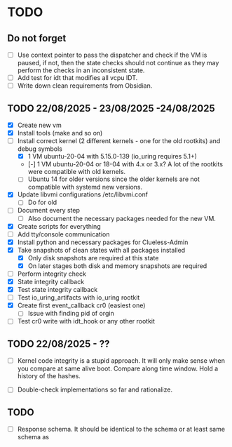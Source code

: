 # TODO

## Do not forget
- [ ] Use context pointer to pass the dispatcher and check if the VM is paused, if not, then the state checks should not continue as they may perform the checks in an inconsistent state.
- [ ] Add test for idt that modifies all vcpu IDT.
- [ ] Write down clean requirements from Obsidian.

## TODO 22/08/2025 - 23/08/2025 -24/08/2025

- [x] Create new vm
- [x] Install tools (make and so on)
- [ ] Install correct kernel (2 different kernels - one for the old rootkits) and debug symbols
  - [x] 1 VM ubuntu-20-04 with 5.15.0-139 (io_uring requires 5.1+)
  - [-] 1 VM ubuntu-20-04 or 18-04 with  4.x or 3.x? A lot of the rootkits were compatible with old kernels.
  - [ ] Ubuntu 14 for older versions since the older kernels are not compatible with systemd new versions.
- [x] Update libvmi configurations /etc/libvmi.conf
  - [ ] Do for old
- [ ] Document every step
  - [ ] Also document the necessary packages needed for the new VM.
- [x] Create scripts for everything
- [ ] Add tty/console communication
- [x] Install python and necessary packages for Clueless-Admin
- [x] Take snapshots of clean states with all packages installed
  - [x] Only disk snapshots are required at this state
  - [x] On later stages both disk and memory snapshots are required
- [ ] Perform integrity check
- [x] State integrity callback
- [x] Test state integrity callback
- [ ] Test io_uring_artifacts with io_uring rootkit
- [x] Create first event_callback cr0 (easiest one)
  - [ ] Issue with finding pid of orgin
- [ ] Test cr0 write with idt_hook or any other rootkit

## TODO 22/08/2025 - ??

- [ ] Kernel code integrity is a stupid approach. It will only make sense when you compare at same alive boot. Compare along time window. Hold a history of the hashes.
- [ ] Double-check implementations so far and rationalize.


## TODO

- [ ] Response schema. It should be identical to the schema or at least same schema as 